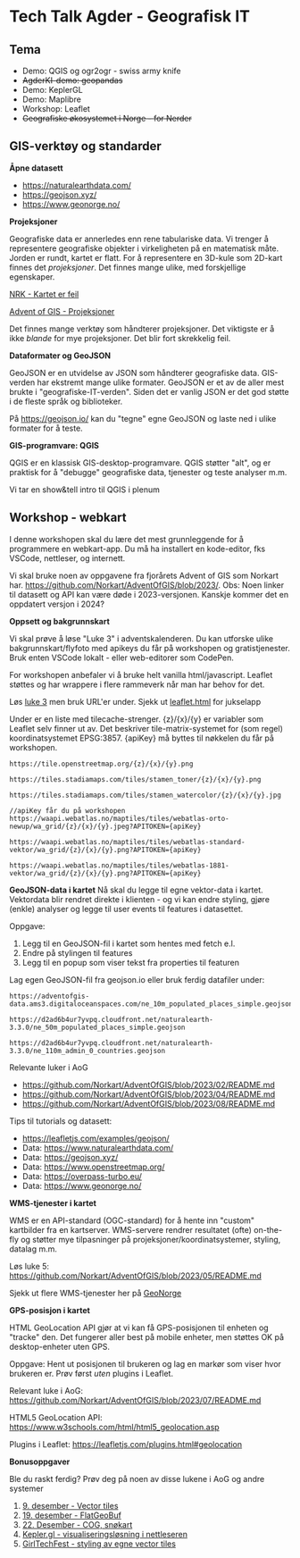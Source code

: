 # Tech Talk Agder - Geografisk IT

## Tema
* Demo: QGIS og ogr2ogr - swiss army knife
* ~~AgderKI-demo: geopandas~~
* Demo: KeplerGL
* Demo: Maplibre
* Workshop: Leaflet
* ~~Geografiske økosystemet i Norge - for Nerder~~

## GIS-verktøy og standarder

**Åpne datasett**
* https://naturalearthdata.com/
* https://geojson.xyz/
* https://www.geonorge.no/

**Projeksjoner**

Geografiske data er annerledes enn rene tabulariske data. Vi trenger å representere geografiske objekter i virkeligheten på en matematisk måte. Jorden er rundt, kartet er flatt. For å representere en 3D-kule som 2D-kart finnes det _projeksjoner_. Det finnes mange ulike, med forskjellige egenskaper. 

[NRK - Kartet er feil](https://www.nrk.no/trondelag/xl/verdenskartet-med-mercator-projeksjon-viser-feil-storrelse-pa-landene-1.17080439)

[Advent of GIS - Projeksjoner](https://github.com/Norkart/AdventOfGIS/blob/2023/01/README.md)

Det finnes mange verktøy som håndterer projeksjoner. Det viktigste er å ikke _blande_ for mye projeksjoner. Det blir fort skrekkelig feil. 

**Dataformater og GeoJSON**

GeoJSON er en utvidelse av JSON som håndterer geografiske data. GIS-verden har ekstremt mange ulike formater. GeoJSON er et av de aller mest brukte i "geografiske-IT-verden". Siden det er vanlig JSON er det god støtte i de fleste språk og biblioteker. 

På https://geojson.io/ kan du "tegne" egne GeoJSON og laste ned i ulike formater for å teste. 

**GIS-programvare: QGIS**

QGIS er en klassisk GIS-desktop-programvare. QGIS støtter "alt", og er praktisk for å "debugge" geografiske data, tjenester og teste analyser m.m.

Vi tar en show&tell intro til QGIS i plenum


## Workshop - webkart

I denne workshopen skal du lære det mest grunnleggende for å programmere en webkart-app. Du må ha installert en kode-editor, fks VSCode, nettleser, og internett. 

Vi skal bruke noen av oppgavene fra fjorårets Advent of GIS som Norkart har. https://github.com/Norkart/AdventOfGIS/blob/2023/. Obs: Noen linker til datasett og API kan være døde i 2023-versjonen. Kanskje kommer det en oppdatert versjon i 2024?

**Oppsett og bakgrunnskart**

Vi skal prøve å løse "Luke 3" i adventskalenderen. Du kan utforske ulike bakgrunnskart/flyfoto med apikeys du får på workshopen og gratistjenester. Bruk enten VSCode lokalt - eller web-editorer som CodePen.

For workshopen anbefaler vi å bruke helt vanilla html/javascript. Leaflet støttes og har wrappere i flere rammeverk når man har behov for det.

Løs [luke 3](https://github.com/Norkart/AdventOfGIS/blob/2023/03/README.md) men bruk URL'er under. Sjekk ut [leaflet.html](./leaflet.html) for jukselapp

Under er en liste med tilecache-strenger. {z}/{x}/{y} er variabler som Leaflet selv finner ut av. Det beskriver tile-matrix-systemet for (som regel) koordinatsystemet EPSG:3857. {apiKey} må byttes til nøkkelen du får på workshopen.
```
https://tile.openstreetmap.org/{z}/{x}/{y}.png

https://tiles.stadiamaps.com/tiles/stamen_toner/{z}/{x}/{y}.png

https://tiles.stadiamaps.com/tiles/stamen_watercolor/{z}/{x}/{y}.jpg

//apiKey får du på workshopen
https://waapi.webatlas.no/maptiles/tiles/webatlas-orto-newup/wa_grid/{z}/{x}/{y}.jpeg?APITOKEN={apiKey}

https://waapi.webatlas.no/maptiles/tiles/webatlas-standard-vektor/wa_grid/{z}/{x}/{y}.png?APITOKEN={apiKey}

https://waapi.webatlas.no/maptiles/tiles/webatlas-1881-vektor/wa_grid/{z}/{x}/{y}.png?APITOKEN={apiKey}
```


**GeoJSON-data i kartet**
Nå skal du legge til egne vektor-data i kartet. Vektordata blir rendret direkte i klienten - og vi kan endre styling, gjøre (enkle) analyser og legge til user events til features i datasettet. 

Oppgave:
1. Legg til en GeoJSON-fil i kartet som hentes med fetch e.l.
1. Endre på stylingen til features
1. Legg til en popup som viser tekst fra properties til featuren

Lag egen GeoJSON-fil fra geojson.io eller bruk ferdig datafiler under:
```
https://adventofgis-data.ams3.digitaloceanspaces.com/ne_10m_populated_places_simple.geojson

https://d2ad6b4ur7yvpq.cloudfront.net/naturalearth-3.3.0/ne_50m_populated_places_simple.geojson

https://d2ad6b4ur7yvpq.cloudfront.net/naturalearth-3.3.0/ne_110m_admin_0_countries.geojson

```

Relevante luker i AoG

* https://github.com/Norkart/AdventOfGIS/blob/2023/02/README.md
* https://github.com/Norkart/AdventOfGIS/blob/2023/04/README.md
* https://github.com/Norkart/AdventOfGIS/blob/2023/08/README.md

Tips til tutorials og datasett:
* https://leafletjs.com/examples/geojson/
* Data: https://www.naturalearthdata.com/
* Data: https://geojson.xyz/
* Data: https://www.openstreetmap.org/
* Data: https://overpass-turbo.eu/
* Data: https://www.geonorge.no/


**WMS-tjenester i kartet**

WMS er en API-standard (OGC-standard) for å hente inn "custom" kartbilder fra en kartserver. WMS-servere rendrer resultatet (ofte) on-the-fly og støtter mye tilpasninger på projeksjoner/koordinatsystemer, styling, datalag m.m.

Løs luke 5: https://github.com/Norkart/AdventOfGIS/blob/2023/05/README.md 

Sjekk ut flere WMS-tjenester her på [GeoNorge](https://kartkatalog.geonorge.no/?DistributionProtocols=WMS-tjeneste&dataaccess=%C3%85pne%20data&spatialscope=Nasjonal)


**GPS-posisjon i kartet**

HTML GeoLocation API gjør at vi kan få GPS-posisjonen til enheten og "tracke" den. Det fungerer aller best på mobile enheter, men støttes OK på desktop-enheter uten GPS.

Oppgave: Hent ut posisjonen til brukeren og lag en markør som viser hvor brukeren er. Prøv først _uten_ plugins i Leaflet.

Relevant luke i AoG: https://github.com/Norkart/AdventOfGIS/blob/2023/07/README.md

HTML5 GeoLocation API: https://www.w3schools.com/html/html5_geolocation.asp 

Plugins i Leaflet: https://leafletjs.com/plugins.html#geolocation


**Bonusoppgaver**

Ble du raskt ferdig? Prøv deg på noen av disse lukene i AoG og andre systemer

1. [9. desember - Vector tiles](https://github.com/Norkart/AdventOfGIS/blob/2023/09/README.md)
1. [19. desember - FlatGeoBuf](https://github.com/Norkart/AdventOfGIS/blob/2023/19/README.md)
1. [22. Desember - COG, snøkart
](https://github.com/Norkart/AdventOfGIS/blob/2023/22/README.md)
1. [Kepler.gl - visualiseringsløsning i nettleseren](https://kepler.gl/)
1. [GirlTechFest - styling av egne vector tiles](https://github.com/Norkart/GirlTechFest)

